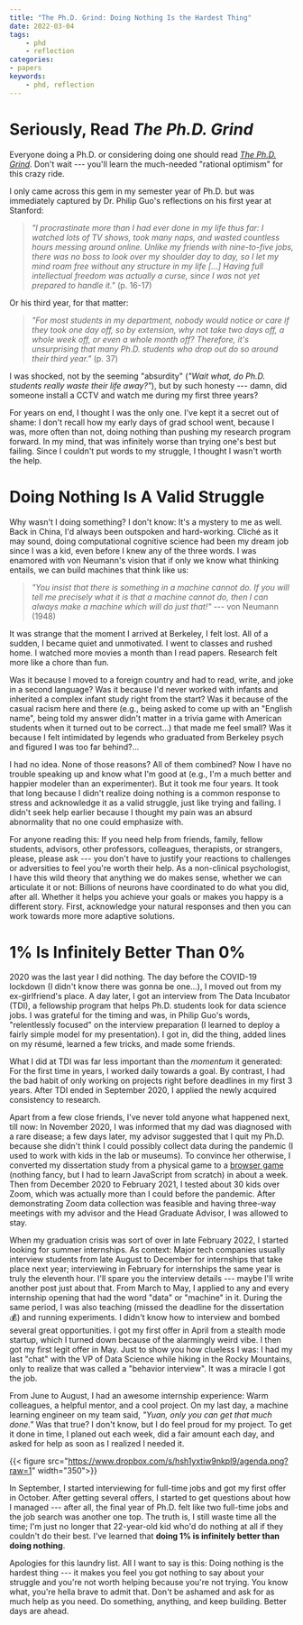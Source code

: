 ```yaml
---
title: "The Ph.D. Grind: Doing Nothing Is the Hardest Thing"
date: 2022-03-04
tags:
    - phd
    - reflection
categories:
- papers
keywords:
    - phd, reflection
---
```


# Seriously, Read *The Ph.D. Grind*
Everyone doing a Ph.D. or considering doing one should read [*The Ph.D. Grind*](https://drive.google.com/file/d/1fspvXpE9jE_xMjHbwt0RSIsZOWd1j9FH/view?usp=sharing). Don't wait --- you'll learn the much-needed "rational optimism" for this crazy ride. 

I only came across this gem in my semester year of Ph.D. but was immediately captured by Dr. Philip Guo's reflections on his first year at Stanford: 

> *"I procrastinate more than I had ever done in my life thus far: I watched lots of TV shows, took many naps, and wasted countless hours messing around online. Unlike my friends with nine-to-five jobs, there was no boss to look over my shoulder day to day, so I let my mind roam free without any structure in my life [...] Having full intellectual freedom was actually a curse, since I was not yet prepared to handle it."* (p. 16-17)

Or his third year, for that matter:

> *"For most students in my department, nobody would notice or care if they took one day off, so by extension, why not take two days off, a whole week off, or even a whole month off? Therefore, it's unsurprising that many Ph.D. students who drop out do so around their third year."* (p. 37)

I was shocked, not by the seeming "absurdity" (*"Wait what, do Ph.D. students really waste their life away?"*), but by such honesty --- damn, did someone install a CCTV and watch me during my first three years? 

For years on end, I thought I was the only one. I've kept it a secret out of shame: I don't recall how my early days of grad school went, because I was, more often than not, doing nothing than pushing my research program forward. In my mind, that was infinitely worse than trying one's best but failing. Since I couldn't put words to my struggle, I thought I wasn't worth the help. 

# Doing Nothing Is A Valid Struggle
Why wasn't I doing something? I don't know: It's a mystery to me as well. Back in China, I'd always been outspoken and hard-working. Cliché  as it may sound, doing computational cognitive science had been my dream job since I was a kid, even before I knew any of the three words. I was enamored with von Neumann's vision that if only we know what thinking entails, we can build machines that think like us:


> *"You insist that there is something in a machine cannot do. If you will tell me precisely what it is that a machine cannot do, then I can always make a machine which will do just that!"* --- von Neumann (1948)

It was strange that the moment I arrived at Berkeley, I felt lost. All of a sudden, I became quiet and unmotivated. I went to classes and rushed home. I watched more movies a month than I read papers. Research felt more like a chore than fun.

Was it because I moved to a foreign country and had to read, write, and joke in a second language? Was it because I'd never worked with infants and inherited a complex infant study right from the start? Was it because of the casual racism here and there (e.g., being asked to come up with an "English name", being told my answer didn't matter in a trivia game with American students when it turned out to be correct...) that made me feel small? Was it because I felt intimidated by legends who graduated from Berkeley psych and figured I was too far behind?...

I had no idea. None of those reasons? All of them combined? Now I have no trouble speaking up and know what I'm good at (e.g., I'm a much better and happier modeler than an experimenter). But it took me four years. It took that long because I didn't realize doing nothing is a common response to stress and acknowledge it as a valid struggle, just like trying and failing. I didn't seek help earlier because I thought my pain was an absurd abnormality that no one could emphasize with. 

For anyone reading this: If you need help from friends, family, fellow students, advisors, other professors, colleagues, therapists, or strangers, please, please ask --- you don't have to justify your reactions to challenges or adversities to feel you're worth their help. As a non-clinical psychologist, I have this wild theory that anything we do makes sense, whether we can articulate it or not: Billions of neurons have coordinated to do what you did, after all. Whether it helps you achieve your goals or makes you happy is a different story. First, acknowledge your natural responses and then you can work towards more more adaptive solutions.

# 1% Is Infinitely Better Than 0%

2020 was the last year I did nothing. The day before the COVID-19 lockdown (I didn't know there was gonna be one...), I moved out from my ex-girlfriend's place. A day later, I got an interview from The Data Incubator (TDI), a fellowship program that helps Ph.D. students look for data science jobs. I was grateful for the timing and was, in Philip Guo's words, "relentlessly focused" on the interview preparation (I learned to deploy a fairly simple model for my presentation). I got in, did the thing, added lines on my résumé, learned a few tricks, and made some friends. 

What I did at TDI was far less important than the *momentum* it generated: For the first time in years, I worked daily towards a goal. By contrast, I had the bad habit of only working on projects right before deadlines in my first 3 years. After TDI ended in September 2020, I applied the newly acquired consistency to research.

Apart from a few close friends, I've never told anyone what happened next, till now: In November 2020, I was informed that my dad was diagnosed with a rare disease; a few days later, my advisor suggested that I quit my Ph.D. because she didn't think I could possibly collect data during the pandemic (I used to work with kids in the lab or museums). To convince her otherwise, I converted my dissertation study from a physical game to a [browser game](https://lightbulb-alex.netlify.app/) (nothing fancy, but I had to learn JavaScript from scratch) in about a week. Then from December 2020 to February 2021, I tested about 30 kids over Zoom, which was actually more than I could before the pandemic. After demonstrating Zoom data collection was feasible and having three-way meetings with my advisor and the Head Graduate Advisor, I was allowed to stay.

When my graduation crisis was sort of over in late February 2022, I started looking for summer internships. As context: Major tech companies usually interview students from late August to December for internships that take place next year; interviewing in February for internships the same year is truly the eleventh hour. I'll spare you the interview details --- maybe I'll write another post just about that. From March to May, I applied to any and every internship opening that had the word "data" or "machine" in it. During the same period, I was also teaching (missed the deadline for the dissertation 💰) and running experiments. I didn't know how to interview and bombed several great opportunities. I got my first offer in April from a stealth mode startup, which I turned down because of the alarmingly weird vibe. I then got my first legit offer in May. Just to show you how clueless I was: I had my last "chat" with the VP of Data Science while hiking in the Rocky Mountains, only to realize that was called a "behavior interview". It was a miracle I got the job. 

From June to August, I had an awesome internship experience: Warm colleagues, a helpful mentor, and a cool project. On my last day, a machine learning engineer on my team said, *"Yuan, only you can get that much done."* Was that true? I don't know, but I do feel proud for my project. To get it done in time, I planed out each week, did a fair amount each day, and asked for help as soon as I realized I needed it.

{{< figure src="https://www.dropbox.com/s/hsh1yxtiw9nkpl9/agenda.png?raw=1" width="350">}}

In September, I started interviewing for full-time jobs and got my first offer in October. After getting several offers, I started to get questions about how I managed --- after all, the final year of Ph.D. felt like two full-time jobs and the job search was another one top. The truth is, I still waste time all the time; I'm just no longer that 22-year-old kid who'd do nothing at all if they couldn't do their best. I've learned that **doing 1% is infinitely better than doing nothing**.

Apologies for this laundry list. All I want to say is this: Doing nothing is the hardest thing --- it makes you feel you got nothing to say about your struggle and you're not worth helping because you're not trying. You know what, you're hella brave to admit that. Don't be ashamed and ask for as much help as you need. Do something, anything, and keep building. Better days are ahead.